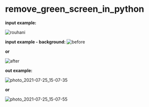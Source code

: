 # remove_green_screen_in_python

**input example:**

![rouhani](https://user-images.githubusercontent.com/83751182/126896015-0fd4ab98-38b1-41f8-beda-ff20a93f1860.jpg)

**input example - background:**
![before](https://user-images.githubusercontent.com/83751182/126896062-156f3c64-6e7c-4e1d-9084-26889596ddd5.jpg)

**or**

![after](https://user-images.githubusercontent.com/83751182/126896068-5507fa5d-2def-4e94-a9e7-3b47ca3b7efd.jpg)

**out example:**

![photo_2021-07-25_15-07-35](https://user-images.githubusercontent.com/83751182/126896208-26c88fc5-f319-4e6f-8e06-c26987bd7b6a.jpg)

**or**

![photo_2021-07-25_15-07-55](https://user-images.githubusercontent.com/83751182/126896209-810d8328-7039-4321-b9ef-9054a13ad125.jpg)

